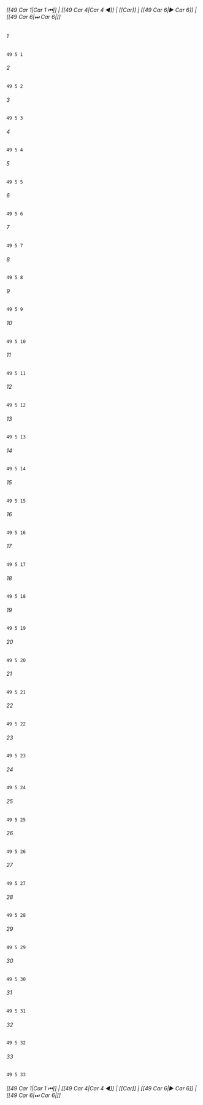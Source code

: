 
###### [[49 Car 1|Car 1 ⏮]] | [[49 Car 4|Car 4 ◀]] | [[Car]] | [[49 Car 6|▶ Car 6]] | [[49 Car 6|⏭ Car 6|]]

###### 1
``` verse
49 5 1 
```
###### 2
``` verse
49 5 2 
```
###### 3
``` verse
49 5 3 
```
###### 4
``` verse
49 5 4 
```
###### 5
``` verse
49 5 5 
```
###### 6
``` verse
49 5 6 
```
###### 7
``` verse
49 5 7 
```
###### 8
``` verse
49 5 8 
```
###### 9
``` verse
49 5 9 
```
###### 10
``` verse
49 5 10 
```
###### 11
``` verse
49 5 11 
```
###### 12
``` verse
49 5 12 
```
###### 13
``` verse
49 5 13 
```
###### 14
``` verse
49 5 14 
```
###### 15
``` verse
49 5 15 
```
###### 16
``` verse
49 5 16 
```
###### 17
``` verse
49 5 17 
```
###### 18
``` verse
49 5 18 
```
###### 19
``` verse
49 5 19 
```
###### 20
``` verse
49 5 20 
```
###### 21
``` verse
49 5 21 
```
###### 22
``` verse
49 5 22 
```
###### 23
``` verse
49 5 23 
```
###### 24
``` verse
49 5 24 
```
###### 25
``` verse
49 5 25 
```
###### 26
``` verse
49 5 26 
```
###### 27
``` verse
49 5 27 
```
###### 28
``` verse
49 5 28 
```
###### 29
``` verse
49 5 29 
```
###### 30
``` verse
49 5 30 
```
###### 31
``` verse
49 5 31 
```
###### 32
``` verse
49 5 32 
```
###### 33
``` verse
49 5 33 
```

###### [[49 Car 1|Car 1 ⏮]] | [[49 Car 4|Car 4 ◀]] | [[Car]] | [[49 Car 6|▶ Car 6]] | [[49 Car 6|⏭ Car 6|]]

